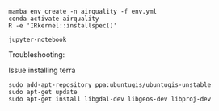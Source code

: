 ```
mamba env create -n airquality -f env.yml
conda activate airquality
R -e 'IRkernel::installspec()'
```

```
jupyter-notebook
```


Troubleshooting:

Issue installing terra
```
sudo add-apt-repository ppa:ubuntugis/ubuntugis-unstable
sudo apt-get update
sudo apt-get install libgdal-dev libgeos-dev libproj-dev 
```
